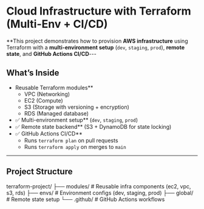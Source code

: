 # Cloud Infrastructure with Terraform (Multi-Env + CI/CD)
**This project demonstrates how to provision **AWS infrastructure** using Terraform with a **multi-environment setup** (`dev`, `staging`, `prod`), **remote state**, and **GitHub Actions CI/CD**---
## What’s Inside
- Reusable Terraform modules**
  - VPC (Networking)
  - EC2 (Compute)
  - S3 (Storage with versioning + encryption)
  - RDS (Managed database)
- ✅ Multi-environment setup** (`dev`, `staging`, `prod`)
- ✅ Remote state backend** (S3 + DynamoDB for state locking)
- ✅ GitHub Actions CI/CD**
  - Runs `terraform plan` on pull requests
  - Runs `terraform apply` on merges to `main`
---
## Project Structure
terraform-project/
├── modules/ # Reusable infra components (ec2, vpc, s3, rds)
├── envs/ # Environment configs (dev, staging, prod)
├── global/ # Remote state setup
└── .github/ # GitHub Actions workflows
